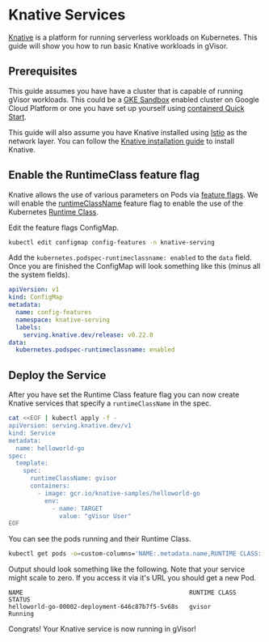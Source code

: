 # Knative Services

[Knative](https://knative.dev/) is a platform for running serverless workloads
on Kubernetes. This guide will show you how to run basic Knative workloads in
gVisor.

## Prerequisites

This guide assumes you have have a cluster that is capable of running gVisor
workloads. This could be a
[GKE Sandbox](https://cloud.google.com/kubernetes-engine/sandbox/) enabled
cluster on Google Cloud Platform or one you have set up yourself using
[containerd Quick Start](https://gvisor.dev/docs/user_guide/containerd/quick_start/).

This guide will also assume you have Knative installed using
[Istio](https://istio.io/) as the network layer. You can follow the
[Knative installation guide](https://knative.dev/docs/install/install-serving-with-yaml/)
to install Knative.

## Enable the RuntimeClass feature flag

Knative allows the use of various parameters on Pods via
[feature flags](https://knative.dev/docs/serving/feature-flags/). We will enable
the
[runtimeClassName](https://knative.dev/docs/serving/feature-flags/#kubernetes-runtime-class)
feature flag to enable the use of the Kubernetes
[Runtime Class](https://kubernetes.io/docs/concepts/containers/runtime-class/).

Edit the feature flags ConfigMap.

```bash
kubectl edit configmap config-features -n knative-serving
```

Add the `kubernetes.podspec-runtimeclassname: enabled` to the `data` field. Once
you are finished the ConfigMap will look something like this (minus all the
system fields).

```yaml
apiVersion: v1
kind: ConfigMap
metadata:
  name: config-features
  namespace: knative-serving
  labels:
    serving.knative.dev/release: v0.22.0
data:
  kubernetes.podspec-runtimeclassname: enabled
```

## Deploy the Service

After you have set the Runtime Class feature flag you can now create Knative
services that specify a `runtimeClassName` in the spec.

```bash
cat <<EOF | kubectl apply -f -
apiVersion: serving.knative.dev/v1
kind: Service
metadata:
  name: helloworld-go
spec:
  template:
    spec:
      runtimeClassName: gvisor
      containers:
        - image: gcr.io/knative-samples/helloworld-go
          env:
            - name: TARGET
              value: "gVisor User"
EOF
```

You can see the pods running and their Runtime Class.

```bash
kubectl get pods -o=custom-columns='NAME:.metadata.name,RUNTIME CLASS:.spec.runtimeClassName,STATUS:.status.phase'
```

Output should look something like the following. Note that your service might
scale to zero. If you access it via it's URL you should get a new Pod.

```
NAME                                              RUNTIME CLASS   STATUS
helloworld-go-00002-deployment-646c87b7f5-5v68s   gvisor          Running
```

Congrats! Your Knative service is now running in gVisor!
